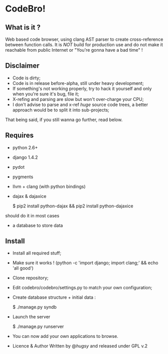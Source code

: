 CodeBro!
========

What is it ?
------------

Web based code browser, using clang AST parser to create cross-reference between
function calls. It is *NOT* build for production use and do not make it
reachable from public Internet or "You're gonna have a bad time" !

Disclaimer
----------
* Code is dirty;
* Code is in release before-alpha, still under heavy development;
* If something's not working properly, try to hack it yourself and only when
you're sure it's bug, file it;
* X-refing and parsing are slow but won't over-charge your CPU;
* I don't advise to parse and x-ref *huge* source code trees, a better approach
would be to split it into sub-projects;

That being said, if you still wanna go further, read below. 

Requires
--------
* python 2.6+
* django 1.4.2
* pydot
* pygments
* llvm + clang (with python bindings)
* dajax & dajaxice

  $ pip2 install python-dajax && pip2 install python-dajaxice

should do it in most cases
* a database to store data

Install
-------
* Install all required stuff;
* Make sure it works ! (python -c 'import django; import clang;' && echo 'all good') 
* Clone repository;
* Edit codebro/codebro/settings.py to match your own configuration;
* Create database structure + initial data :

  $ ./manage.py syndb

* Launch the server

  $ ./manage.py runserver

* You can now add your own applications to browse.

* Licence & Author
Written by @_hugsy_ and released under GPL v.2

